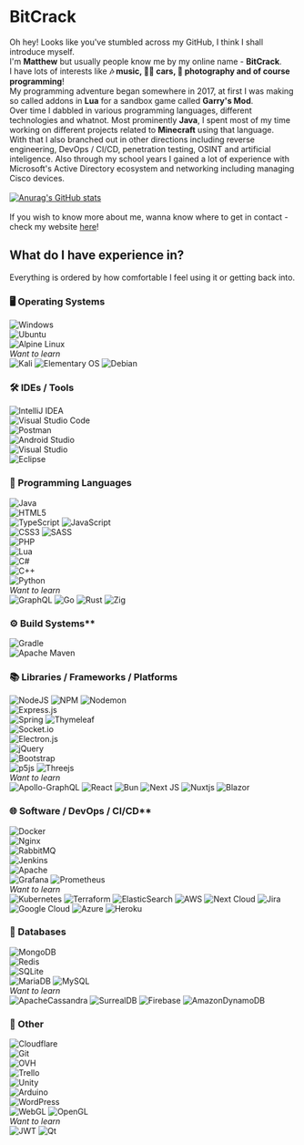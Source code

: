 # BitCrack
Oh hey! Looks like you've stumbled across my GitHub, I think I shall introduce myself.<br>
I'm **Matthew** but usually people know me by my online name - **BitCrack**.<br>
I have lots of interests like **🎶 music, 🚗💨 cars, 📸 photography and of course programming**!<br>
My programming adventure began somewhere in 2017, at first I was making so called addons in **Lua** for a sandbox game called **Garry's Mod**.<br>
Over time I dabbled in various programming languages, different technologies and whatnot. Most prominently **Java**, I spent most of my time working on different projects related to **Minecraft** using that language.<br>
With that I also branched out in other directions including reverse engineering, DevOps / CI/CD, penetration testing, OSINT and artificial inteligence.
Also through my school years I gained a lot of experience with Microsoft's Active Directory ecosystem and networking including managing Cisco devices. <br>
<br>
[![Anurag's GitHub stats](https://github-readme-stats.vercel.app/api?username=BitCrack&theme=dark&show_icons=true)](https://github.com/anuraghazra/github-readme-stats)<br>
<br>
If you wish to know more about me, wanna know where to get in contact - check my website [here](https://bitcrack.xyz)!
## What do I have experience in?
Everything is ordered by how comfortable I feel using it or getting back into.

### 🖥️ Operating Systems
![Windows](https://img.shields.io/badge/Windows-0078D6?style=for-the-badge&logo=windows&logoColor=white)<br>
![Ubuntu](https://img.shields.io/badge/Ubuntu-E95420?style=for-the-badge&logo=ubuntu&logoColor=white)<br>
![Alpine Linux](https://img.shields.io/badge/Alpine_Linux-%230D597F.svg?style=for-the-badge&logo=alpine-linux&logoColor=white)<br>
*Want to learn*<br>
![Kali](https://img.shields.io/badge/Kali-268BEE?style=for-the-badge&logo=kalilinux&logoColor=white) ![Elementary OS](https://img.shields.io/badge/-elementary%20OS-black?style=for-the-badge&logo=elementary&logoColor=white) ![Debian](https://img.shields.io/badge/Debian-D70A53?style=for-the-badge&logo=debian&logoColor=white)

### 🛠️ IDEs / Tools
![IntelliJ IDEA](https://img.shields.io/badge/IntelliJIDEA-000000.svg?style=for-the-badge&logo=intellij-idea&logoColor=white)<br>
![Visual Studio Code](https://img.shields.io/badge/Visual%20Studio%20Code-0078d7.svg?style=for-the-badge&logo=visual-studio-code&logoColor=white)<br>
![Postman](https://img.shields.io/badge/Postman-FF6C37?style=for-the-badge&logo=postman&logoColor=white)<br>
![Android Studio](https://img.shields.io/badge/Android%20Studio-3DDC84.svg?style=for-the-badge&logo=android-studio&logoColor=white)<br>
![Visual Studio](https://img.shields.io/badge/Visual%20Studio-5C2D91.svg?style=for-the-badge&logo=visual-studio&logoColor=white)<br>
![Eclipse](https://img.shields.io/badge/Eclipse-FE7A16.svg?style=for-the-badge&logo=Eclipse&logoColor=white) 

### 💬 Programming Languages
![Java](https://img.shields.io/badge/java-%23ED8B00.svg?style=for-the-badge&logo=openjdk&logoColor=white)<br>
![HTML5](https://img.shields.io/badge/html5-%23E34F26.svg?style=for-the-badge&logo=html5&logoColor=white)<br>
![TypeScript](https://img.shields.io/badge/typescript-%23007ACC.svg?style=for-the-badge&logo=typescript&logoColor=white) ![JavaScript](https://img.shields.io/badge/javascript-%23323330.svg?style=for-the-badge&logo=javascript&logoColor=%23F7DF1E)<br>
![CSS3](https://img.shields.io/badge/css3-%231572B6.svg?style=for-the-badge&logo=css3&logoColor=white) ![SASS](https://img.shields.io/badge/SASS-hotpink.svg?style=for-the-badge&logo=SASS&logoColor=white)<br>
![PHP](https://img.shields.io/badge/php-%23777BB4.svg?style=for-the-badge&logo=php&logoColor=white)<br>
![Lua](https://img.shields.io/badge/lua-%232C2D72.svg?style=for-the-badge&logo=lua&logoColor=white)<br>
![C#](https://img.shields.io/badge/c%23-%23239120.svg?style=for-the-badge&logo=c-sharp&logoColor=white)<br>
![C++](https://img.shields.io/badge/c++-%2300599C.svg?style=for-the-badge&logo=c%2B%2B&logoColor=white)<br>
![Python](https://img.shields.io/badge/python-3670A0?style=for-the-badge&logo=python&logoColor=ffdd54)<br>
*Want to learn*<br>
![GraphQL](https://img.shields.io/badge/-GraphQL-E10098?style=for-the-badge&logo=graphql&logoColor=white) ![Go](https://img.shields.io/badge/go-%2300ADD8.svg?style=for-the-badge&logo=go&logoColor=white) ![Rust](https://img.shields.io/badge/rust-%23000000.svg?style=for-the-badge&logo=rust&logoColor=white) ![Zig](https://img.shields.io/badge/Zig-%23F7A41D.svg?style=for-the-badge&logo=zig&logoColor=white)

### ⚙️ Build Systems**
![Gradle](https://img.shields.io/badge/Gradle-02303A.svg?style=for-the-badge&logo=Gradle&logoColor=white)<br>
![Apache Maven](https://img.shields.io/badge/Apache%20Maven-C71A36?style=for-the-badge&logo=Apache%20Maven&logoColor=white)  

### 📚 Libraries / Frameworks / Platforms
![NodeJS](https://img.shields.io/badge/node.js-6DA55F?style=for-the-badge&logo=node.js&logoColor=white) ![NPM](https://img.shields.io/badge/NPM-%23CB3837.svg?style=for-the-badge&logo=npm&logoColor=white) ![Nodemon](https://img.shields.io/badge/NODEMON-%23323330.svg?style=for-the-badge&logo=nodemon&logoColor=%BBDEAD)<br>
![Express.js](https://img.shields.io/badge/express.js-%23404d59.svg?style=for-the-badge&logo=express&logoColor=%2361DAFB)<br>
![Spring](https://img.shields.io/badge/spring-%236DB33F.svg?style=for-the-badge&logo=spring&logoColor=white) ![Thymeleaf](https://img.shields.io/badge/Thymeleaf-%23005C0F.svg?style=for-the-badge&logo=Thymeleaf&logoColor=white)<br>
![Socket.io](https://img.shields.io/badge/Socket.io-black?style=for-the-badge&logo=socket.io&badgeColor=010101)<br>
![Electron.js](https://img.shields.io/badge/Electron-191970?style=for-the-badge&logo=Electron&logoColor=white)<br>
![jQuery](https://img.shields.io/badge/jquery-%230769AD.svg?style=for-the-badge&logo=jquery&logoColor=white)<br>
![Bootstrap](https://img.shields.io/badge/bootstrap-%238511FA.svg?style=for-the-badge&logo=bootstrap&logoColor=white)<br>
![p5js](https://img.shields.io/badge/p5.js-ED225D?style=for-the-badge&logo=p5.js&logoColor=FFFFFF) ![Threejs](https://img.shields.io/badge/threejs-black?style=for-the-badge&logo=three.js&logoColor=white)<br>
*Want to learn*<br>
![Apollo-GraphQL](https://img.shields.io/badge/-ApolloGraphQL-311C87?style=for-the-badge&logo=apollo-graphql) ![React](https://img.shields.io/badge/react-%2320232a.svg?style=for-the-badge&logo=react&logoColor=%2361DAFB) ![Bun](https://img.shields.io/badge/Bun-%23000000.svg?style=for-the-badge&logo=bun&logoColor=white) ![Next JS](https://img.shields.io/badge/Next-black?style=for-the-badge&logo=next.js&logoColor=white) ![Nuxtjs](https://img.shields.io/badge/Nuxt-002E3B?style=for-the-badge&logo=nuxtdotjs&logoColor=#00DC82) ![Blazor](https://img.shields.io/badge/blazor-%235C2D91.svg?style=for-the-badge&logo=blazor&logoColor=white)

### 🌐 Software / DevOps / CI/CD**
![Docker](https://img.shields.io/badge/docker-%230db7ed.svg?style=for-the-badge&logo=docker&logoColor=white)<br>
![Nginx](https://img.shields.io/badge/nginx-%23009639.svg?style=for-the-badge&logo=nginx&logoColor=white)<br>
![RabbitMQ](https://img.shields.io/badge/Rabbitmq-FF6600?style=for-the-badge&logo=rabbitmq&logoColor=white)<br>
![Jenkins](https://img.shields.io/badge/jenkins-%232C5263.svg?style=for-the-badge&logo=jenkins&logoColor=white)<br>
![Apache](https://img.shields.io/badge/apache-%23D42029.svg?style=for-the-badge&logo=apache&logoColor=white)<br>
![Grafana](https://img.shields.io/badge/grafana-%23F46800.svg?style=for-the-badge&logo=grafana&logoColor=white) ![Prometheus](https://img.shields.io/badge/Prometheus-E6522C?style=for-the-badge&logo=Prometheus&logoColor=white)<br>
*Want to learn*<br>
![Kubernetes](https://img.shields.io/badge/kubernetes-%23326ce5.svg?style=for-the-badge&logo=kubernetes&logoColor=white) ![Terraform](https://img.shields.io/badge/terraform-%235835CC.svg?style=for-the-badge&logo=terraform&logoColor=white) ![ElasticSearch](https://img.shields.io/badge/-ElasticSearch-005571?style=for-the-badge&logo=elasticsearch) ![AWS](https://img.shields.io/badge/AWS-%23FF9900.svg?style=for-the-badge&logo=amazon-aws&logoColor=white) ![Next Cloud](https://img.shields.io/badge/Next%20Cloud-0B94DE?style=for-the-badge&logo=nextcloud&logoColor=white) ![Jira](https://img.shields.io/badge/jira-%230A0FFF.svg?style=for-the-badge&logo=jira&logoColor=white) ![Google Cloud](https://img.shields.io/badge/GoogleCloud-%234285F4.svg?style=for-the-badge&logo=google-cloud&logoColor=white) ![Azure](https://img.shields.io/badge/azure-%230072C6.svg?style=for-the-badge&logo=microsoftazure&logoColor=white) ![Heroku](https://img.shields.io/badge/heroku-%23430098.svg?style=for-the-badge&logo=heroku&logoColor=white)

### 🔢 Databases
![MongoDB](https://img.shields.io/badge/MongoDB-%234ea94b.svg?style=for-the-badge&logo=mongodb&logoColor=white)<br>
![Redis](https://img.shields.io/badge/redis-%23DD0031.svg?style=for-the-badge&logo=redis&logoColor=white)
<br>![SQLite](https://img.shields.io/badge/sqlite-%2307405e.svg?style=for-the-badge&logo=sqlite&logoColor=white)<br>
![MariaDB](https://img.shields.io/badge/MariaDB-003545?style=for-the-badge&logo=mariadb&logoColor=white) ![MySQL](https://img.shields.io/badge/mysql-%2300f.svg?style=for-the-badge&logo=mysql&logoColor=white)<br>
*Want to learn*<br>
![ApacheCassandra](https://img.shields.io/badge/cassandra-%231287B1.svg?style=for-the-badge&logo=apache-cassandra&logoColor=white) ![SurrealDB](https://img.shields.io/badge/SurrealDB-FF00A0?style=for-the-badge&logo=surrealdb&logoColor=white) ![Firebase](https://img.shields.io/badge/Firebase-039BE5?style=for-the-badge&logo=Firebase&logoColor=white) ![AmazonDynamoDB](https://img.shields.io/badge/Amazon%20DynamoDB-4053D6?style=for-the-badge&logo=Amazon%20DynamoDB&logoColor=white) 

### 🤷 Other
![Cloudflare](https://img.shields.io/badge/Cloudflare-F38020?style=for-the-badge&logo=Cloudflare&logoColor=white)<br>
![Git](https://img.shields.io/badge/git-%23F05033.svg?style=for-the-badge&logo=git&logoColor=white)<br>
![OVH](https://img.shields.io/badge/ovh-%23123F6D.svg?style=for-the-badge&logo=ovh&logoColor=#123F6D)<br>
![Trello](https://img.shields.io/badge/Trello-%23026AA7.svg?style=for-the-badge&logo=Trello&logoColor=white)<br>
![Unity](https://img.shields.io/badge/unity-%23000000.svg?style=for-the-badge&logo=unity&logoColor=white)<br>
![Arduino](https://img.shields.io/badge/-Arduino-00979D?style=for-the-badge&logo=Arduino&logoColor=white)<br>
![WordPress](https://img.shields.io/badge/WordPress-%23117AC9.svg?style=for-the-badge&logo=WordPress&logoColor=white)<br>
![WebGL](https://img.shields.io/badge/WebGL-990000?logo=webgl&logoColor=white&style=for-the-badge) ![OpenGL](https://img.shields.io/badge/OpenGL-%23FFFFFF.svg?style=for-the-badge&logo=opengl)<br>
*Want to learn*<br>
![JWT](https://img.shields.io/badge/JWT-black?style=for-the-badge&logo=JSON%20web%20tokens) ![Qt](https://img.shields.io/badge/Qt-%23217346.svg?style=for-the-badge&logo=Qt&logoColor=white)
